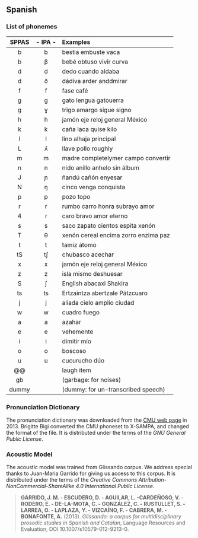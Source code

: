 ## Spanish

### List of phonemes

| SPPAS | - IPA - | Examples             |
|:-----:|:-------:|:---------------------|
|   b   |   b     | bestia  embuste  vaca      |
|   b   |   β     | bebé  obtuso  vivir  curva  |
|   d   |   d     | dedo  cuando  aldaba        |
|   d   |   ð     | dádiva  arder  anddmirar    |
|   f   |   f     | fase  café                  |
|   g   |   ɡ     | gato  lengua  gatouerra     |
|   g   |   ɣ     | trigo  amargo  sigue  signo |
|   h   |   h     | jamón  eje  reloj  general  México |
|   k   |   k     | caña  laca  quise  kilo     |
|   l   |   l     | lino  alhaja  principal     |
|   L   |   ʎ     | llave  pollo roughly        |
|   m   |   m     | madre  completelymer  campo  convertir |
|   n   |   n     | nido  anillo  anhelo  sin  álbum  |
|   J   |   ɲ     | ñandú  cañón  enyesar       |
|   N   |   ŋ     | cinco  venga  conquista     |
|   p   |   p     | pozo  topo                  |
|   r   |   r     | rumbo  carro  honra  subrayo  amor |
|   4   |   ɾ     | caro  bravo  amor  eterno |
|   s   |   s     | saco  zapato  cientos  espita  xenón  |
|   T   |   θ     | xenón cereal  encima  zorro  enzima  paz |
|   t   |   t     | tamiz  átomo |
|   tS  |   tʃ    | chubasco  acechar   |
|   x   |   x     | jamón  eje  reloj general  México  |
|   z   |   z     | isla  mismo  deshuesar     |
|   S   |   ʃ     | English abacaxi  Shakira   |
|   ts  |   ts    | Ertzaintza  abertzale  Pátzcuaro |
|   j   |   j     | aliada  cielo  amplio  ciudad     |
|   w   |   w     | cuadro  fuego                     |
|   a   |   a     | azahar                            |
|   e   |   e     | vehemente                         |
|   i   |   i     | dimitir  mío                      |
|   o   |   o     | boscoso                           |
|   u   |   u     | cucurucho  dúo                    |
| @@    |         | laugh item        |
| gb    |         | (garbage: for noises) |
| dummy |         | (dummy: for un-transcribed speech) |


### Pronunciation Dictionary

The pronunciation dictionary was downloaded from the 
[CMU web page](http://www.speech.cs.cmu.edu/) in 2013. 
Brigitte Bigi converted the CMU phoneset to X-SAMPA, and changed the format
of the file.
It is distributed under the terms of the *GNU General Public License*.


### Acoustic Model

The acoustic model was trained from Glissando corpus. We address special
thanks to Juan-Maria Garrido for giving us access to this corpus.
It is distributed under the terms of the 
*Creative Commons Attribution-NonCommercial-ShareAlike 4.0 International Public License*.

>**GARRIDO, J. M. - ESCUDERO, D. - AGUILAR, L. -CARDEÑOSO, V. - RODERO, E. - DE-LA-MOTA, C. - GONZÁLEZ, C. - RUSTULLET, S. - LARREA, O. - LAPLAZA, Y. - VIZCAÍNO, F. - CABRERA, M. - BONAFONTE, A.** (2013).
>*Glissando: a corpus for multidisciplinary prosodic studies in Spanish and Catalan*,
>Language Resources and Evaluation, DOI 10.1007/s10579-012-9213-0.
